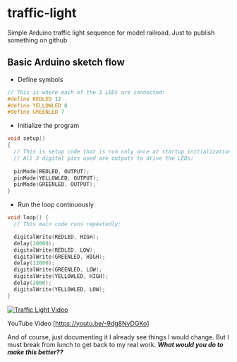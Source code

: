 # traffic-light
Simple Arduino traffic light sequence for model railroad.  Just to publish something on github

## Basic Arduino sketch flow
* Define symbols
```C
// This is where each of the 3 LEDs are connected:
#define REDLED 12
#define YELLOWLED 8
#define GREENLED 7
```
* Initialize the program
```C
void setup() 
{
  // This is setup code that is run only once at startup initialization.
  // All 3 digital pins used are outputs to drive the LEDs:
  
  pinMode(REDLED, OUTPUT);
  pinMode(YELLOWLED, OUTPUT);
  pinMode(GREENLED, OUTPUT);
}
```
* Run the loop continuously
```C
void loop() {
  // This main code runs repeatedly:

  digitalWrite(REDLED, HIGH);
  delay(10000);
  digitalWrite(REDLED, LOW);
  digitalWrite(GREENLED, HIGH);
  delay(12000);
  digitalWrite(GREENLED, LOW);
  digitalWrite(YELLOWLED, HIGH);
  delay(2000);
  digitalWrite(YELLOWLED, LOW);
}
```
[![Traffic Light Video](http://img.youtube.com/vi/-9dg8NyDGKo/0.jpg)](http://www.youtube.com/watch?v=-9dg8NyDGKo)

YouTube Video [https://youtu.be/-9dg8NyDGKo]

And of course, just documenting it I already see things I would change.  But I must break from lunch to get back to my real work.
**_What would you do to make this better??_**
